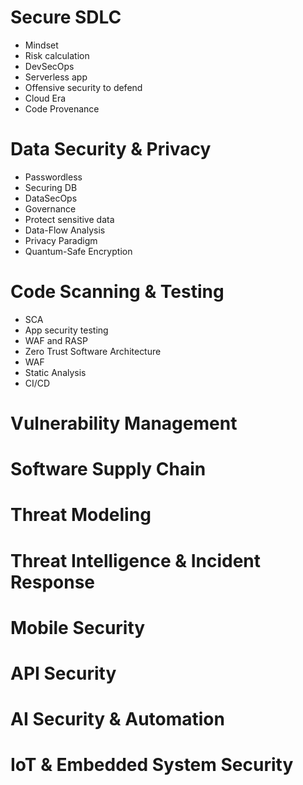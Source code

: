 # Secure SDLC
- Mindset  
- Risk calculation  
- DevSecOps  
- Serverless app  
- Offensive security to defend  
- Cloud Era  
- Code Provenance  

# Data Security & Privacy
- Passwordless  
- Securing DB  
- DataSecOps  
- Governance  
- Protect sensitive data  
- Data-Flow Analysis  
- Privacy Paradigm  
- Quantum-Safe Encryption  

# Code Scanning & Testing
- SCA  
- App security testing  
- WAF and RASP  
- Zero Trust Software Architecture  
- WAF  
- Static Analysis  
- CI/CD  

# Vulnerability Management

# Software Supply Chain

# Threat Modeling

# Threat Intelligence & Incident Response

# Mobile Security

# API Security

# AI Security & Automation

# IoT & Embedded System Security

